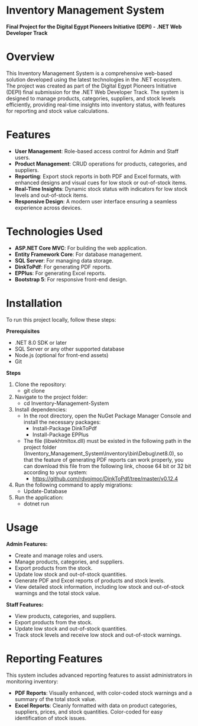 # Inventory Management System
**Final Project for the Digital Egypt Pioneers Initiative (DEPI) - .NET Web Developer Track**

# Overview
This Inventory Management System is a comprehensive web-based solution developed using the latest technologies in the .NET ecosystem. The project was created as part of the Digital Egypt Pioneers Initiative (DEPI) final submission for the .NET Web Developer Track. The system is designed to manage products, categories, suppliers, and stock levels efficiently, providing real-time insights into inventory status, with features for reporting and stock value calculations.

# Features
* **User Management**: Role-based access control for Admin and Staff users.
* **Product Management**: CRUD operations for products, categories, and suppliers.
* **Reporting**: Export stock reports in both PDF and Excel formats, with enhanced designs and visual cues for low stock or out-of-stock items.
* **Real-Time Insights**: Dynamic stock status with indicators for low stock levels and out-of-stock items.
* **Responsive Design**: A modern user interface ensuring a seamless experience across devices.

# Technologies Used
* **ASP.NET Core MVC**: For building the web application.
* **Entity Framework Core**: For database management.
* **SQL Server**: For managing data storage.
* **DinkToPdf**: For generating PDF reports.
* **EPPlus**: For generating Excel reports.
* **Bootstrap 5**: For responsive front-end design.

# Installation
To run this project locally, follow these steps:

**Prerequisites**
* .NET 8.0 SDK or later
* SQL Server or any other supported database
* Node.js (optional for front-end assets)
* Git

**Steps**
1. Clone the repository:
     - git clone
2. Navigate to the project folder:
     - cd Inventory-Management-System
3. Install dependencies:
     - In the root directory, open the NuGet Package Manager Console and install the necessary packages:
         - Install-Package DinkToPdf
         - Install-Package EPPlus
     - The file (libwkhtmltox.dll) must be existed in the following path in the project folder (Inventory_Management_System\Inventory\bin\Debug\net8.0), so that the feature of generating PDF reports can work properly, you can download this file from the following link, choose 64 bit or 32 bit according to your system:
         - https://github.com/rdvojmoc/DinkToPdf/tree/master/v0.12.4
5. Run the following command to apply migrations:
     - Update-Database
6. Run the application:
     - dotnet run

# Usage
**Admin Features:**
* Create and manage roles and users.
* Manage products, categories, and suppliers.
* Export products from the stock.
* Update low stock and out-of-stock quantities.
* Generate PDF and Excel reports of products and stock levels.
* View detailed stock information, including low stock and out-of-stock warnings and the total stock value.

**Staff Features:**
* View products, categories, and suppliers.
* Export products from the stock.
* Update low stock and out-of-stock quantities.
* Track stock levels and receive low stock and out-of-stock warnings.

# Reporting Features
This system includes advanced reporting features to assist administrators in monitoring inventory:
* **PDF Reports**: Visually enhanced, with color-coded stock warnings and a summary of the total stock value.
* **Excel Reports**: Cleanly formatted with data on product categories, suppliers, prices, and stock quantities. Color-coded for easy identification of stock issues.

